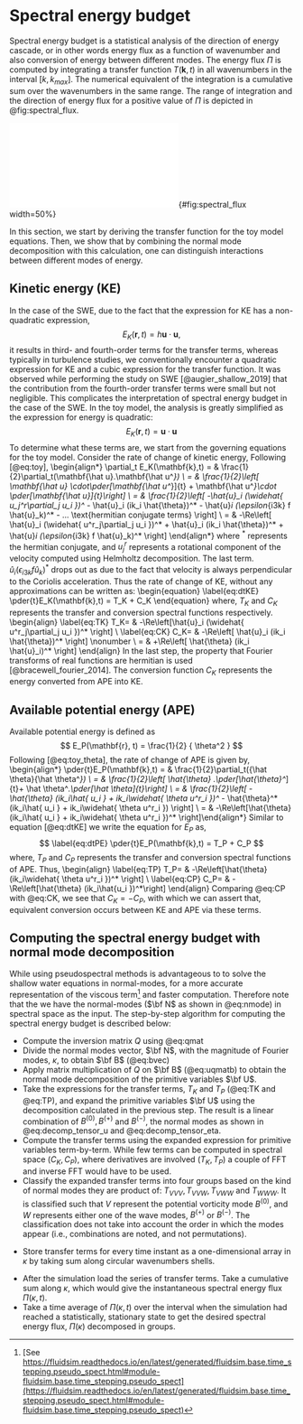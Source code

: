 Spectral energy budget
======================

Spectral energy budget is a statistical analysis of the direction of energy
cascade, or in other words energy flux as a function of wavenumber and also
conversion of energy between different modes. The energy flux $\Pi$ is
computed by integrating a transfer function $T(\mathbf{k}, t)$ in all
wavenumbers in the interval $[k, k_{max}]$. The numerical equivalent of the
integration is a cumulative sum over the wavenumbers in the same range. The
range of integration and the direction of energy flux for a positive value of
$\Pi$ is depicted in @fig:spectral_flux.

![Spectral energy flux ($\Pi$) in two dimensions, computed numerically by a
cumulative sum of the transfer function ($T$) at all scales outside (in red) of
wavenumber shell $\kappa$ (in blue)$. Only one of the quadrants in the spectral
plane is shown.
](./imgs/spectral_flux.pdf){#fig:spectral_flux width=50%}

In this section, we start by deriving the transfer function for the toy model
equations. Then, we show that by combining the normal mode decomposition with
this calculation, one can distinguish interactions between different modes of
energy.

## Kinetic energy (KE)

In the case of the SWE, due to the fact that the expression for KE has a
non-quadratic expression,
$$
    E_K(\mathbf{r},t) = h\mathbf{u}\cdot\mathbf{u},
$$
it results in third- and fourth-order terms for the transfer terms, whereas
typically in turbulence studies, we conventionally encounter a quadratic
expression for KE and a cubic expression for the transfer function.  It was
observed while performing the study on SWE [@augier_shallow_2019] that the
contribution from the fourth-order transfer terms were small but not
negligible. This complicates the interpretation of spectral energy budget in
the case of the SWE.  In the toy model, the analysis is greatly simplified as
the expression for energy is quadratic:
$$
    E_K(\mathbf{r},t) = \mathbf{u}\cdot\mathbf{u}
$$
To determine what these terms are, we start from the
governing equations for the toy model. Consider the rate of change of kinetic
energy, Following [@eq:toy],
\begin{align*}
    \partial_t E_K(\mathbf{k},t)
    = & \frac{1}{2}\partial_t(\mathbf{\hat u}.\mathbf{\hat u^*})       \\
    = & \frac{1}{2}\left[ \mathbf{\hat u} \cdot\pder[\mathbf{\hat u^*}]{t}
        + \mathbf{\hat u^*}\cdot \pder[\mathbf{\hat u}]{t}\right]          \\
    = & \frac{1}{2}\left[ -\hat{u}_i (\widehat{ u_j^r\partial_j u_i })^*
        - \hat{u}_i (ik_i \hat{\theta})^*
        - \hat{u}_i (\epsilon_{i3k} f \hat{u}_k)^*
        - ... \text{hermitian conjugate terms}
        \right]                                                        \\
    = & -\Re\left[ \hat{u}_i (\widehat{ u^r_j\partial_j u_i })^*
        + \hat{u}_i (ik_i \hat{\theta})^*
        + \hat{u}_i (\epsilon_{i3k} f \hat{u}_k)^* \right]
\end{align*}
where $^*$ represents the hermitian conjugate, and $u_j^r$ represents a
rotational component of the velocity computed using Helmholtz decomposition.
The last term. $\hat{u}_i (\epsilon_{i3k} f \hat{u}_k)^*$  drops out as due to
the fact that velocity is always perpendicular to the Coriolis acceleration.
Thus the rate of change of KE, without any approximations can be written as:
\begin{equation}
\label{eq:dtKE}
    \pder{t}E_K(\mathbf{k},t) = T_K + C_K
\end{equation}
where, $T_K$ and $C_K$ represents the transfer and conversion spectral
functions respectively.
\begin{align}
    \label{eq:TK}
    T_K= & -\Re\left[\hat{u}_i (\widehat{ u^r_j\partial_j u_i })^* \right] \\
    \label{eq:CK}
    C_K= & -\Re\left[   \hat{u}_i (ik_i \hat{\theta})^*  \right] \nonumber \\
       = & +\Re\left[   \hat{\theta} (ik_i \hat{u}_i)^* \right]
\end{align}
In the last step, the property that Fourier transforms of real functions are
hermitian is used [@bracewell_fourier_2014]. The conversion function $C_K$
represents the energy converted from APE into KE.

## Available potential energy (APE)
Available potential energy is defined as
$$
     E_P(\mathbf{r}, t) = \frac{1}{2} { \theta^2 }
$$
Following [@eq:toy_theta], the rate of change of APE is given by,
\begin{align*}
    \pder{t}E_P(\mathbf{k},t)
    = & \frac{1}{2}\partial_t({\hat \theta}{\hat \theta^*})                 \\
    = & \frac{1}{2}\left[ \hat{\theta} .\pder[\hat{\theta}^*]{t}+ \hat
        \theta^*.\pder[\hat \theta]{t}\right]                                 \\
    = & \frac{1}{2}\left[
        - \hat{\theta} (ik_i\hat{ u_i } + ik_i\widehat{ \theta u^r_i })^*
        - \hat{\theta}^* (ik_i\hat{ u_i } + ik_i\widehat{ \theta u^r_i })  \right]
    \\
    = & -\Re\left[\hat{\theta} (ik_i\hat{ u_i } + ik_i\widehat{
            \theta u^r_i })^* \right]\end{align*}
Similar to equation [@eq:dtKE] we write the equation for $E_P$ as,
$$
\label{eq:dtPE}
    \pder{t}E_P(\mathbf{k},t) = T_P + C_P
$$
where, $T_P$ and $C_P$ represents the transfer and conversion spectral
functions of APE. Thus,
\begin{align}
    \label{eq:TP}
    T_P= & -\Re\left[\hat{\theta} (ik_i\widehat{ \theta u^r_i })^*  \right] \\
    \label{eq:CP}
    C_P= & -\Re\left[\hat{\theta} (ik_i\hat{u_i })^*\right]
\end{align}
Comparing @eq:CP with @eq:CK, we see that $C_K = -C_P$, with which we can
assert that, equivalent conversion occurs between KE and APE via these terms.

## Computing the spectral energy budget with normal mode decomposition

While using pseudospectral methods is advantageous to to solve the shallow
water equations in normal-modes, for a more accurate representation of the
viscous term[^viscous] and faster computation. Therefore note that the we have
the normal-modes ($\bf N$ as shown in @eq:nmode) in spectral space as the
input. The step-by-step algorithm for computing the spectral energy budget is
described below:

- Compute the inversion matrix $Q$ using @eq:qmat
- Divide the normal modes vector, $\bf N$, with the magnitude of Fourier modes, $\kappa$,
  to obtain $\bf B$ (@eq:bvec)
- Apply matrix multiplication of $Q$ on $\bf B$ (@eq:uqmatb) to obtain the normal
  mode decomposition of the primitive variables $\bf U$.
- Take the expressions for the transfer terms, $T_K$ and $T_P$ (@eq:TK and
  @eq:TP), and expand the primitive variables $\bf U$ using the decomposition
  calculated in the previous step. The result is a linear combination of
  $B^{(0)}, B^{(+)}$ and $B^{(-)}$, the normal modes as shown in @eq:decomp_tensor_u
  and @eq:decomp_tensor_eta.
- Compute the transfer terms using the expanded expression for primitive
  variables term-by-term. While few terms can be computed in spectral space
  ($C_K, C_P$), where derivatives are involved ($T_K, T_P$) a couple of FFT and
  inverse FFT would have to be used.
- Classify the expanded transfer terms into four groups based on the kind of
  normal modes they are product of: $T_{VVV}, T_{VVW}, T_{VWW}$ and $T_{WWW}$.
  It is classified such that $V$ represent the potential vorticity mode
  $B^{(0)}$, and $W$ represents either one of the wave modes, $B^{(+)}$ or
  $B^{(-)}$. The classification does not take into account the order in which
  the modes appear (i.e., combinations are noted, and not permutations).
* Store transfer terms for every time instant as a one-dimensional array in
  $\kappa$ by taking sum along circular wavenumbers shells.
- After the simulation load the series of transfer terms. Take a cumulative sum
  along $\kappa$, which would give the instantaneous spectral energy flux
  $\Pi(\kappa, t)$.
- Take a time average of $\Pi(\kappa, t)$ over the interval when the simulation
  had reached a statistically, stationary state to get the desired spectral
  energy flux, $\Pi(\kappa)$ decomposed in groups.

[^viscous]: [See https://fluidsim.readthedocs.io/en/latest/generated/fluidsim.base.time_stepping.pseudo_spect.html#module-fluidsim.base.time_stepping.pseudo_spect](https://fluidsim.readthedocs.io/en/latest/generated/fluidsim.base.time_stepping.pseudo_spect.html#module-fluidsim.base.time_stepping.pseudo_spect)

